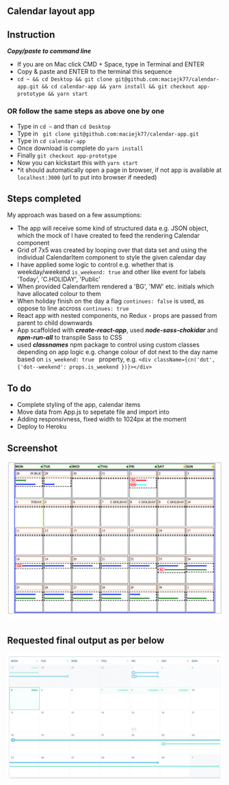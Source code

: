 ## Calendar layout app

## Instruction

***Copy/paste to command line***

- If you are on Mac click CMD + Space, type in Terminal and ENTER
- Copy & paste and ENTER to the terminal this sequence
- ```cd ~ && cd Desktop && git clone git@github.com:maciejk77/calendar-app.git && cd calendar-app && yarn install && git checkout app-prototype && yarn start```

### OR follow the same steps as above one by one
- Type in ```cd ~``` and than ```cd Desktop```
- Type in ``` git clone git@github.com:maciejk77/calendar-app.git```
- Type in ```cd calendar-app```
- Once download is complete do ```yarn install```
- Finally ```git checkout app-prototype```
- Now you can kickstart this with ```yarn start```
- *it should automatically open a page in browser, if not app is available at ```localhost:3000``` (url to put into browser if needed)

## Steps completed

My approach was based on a few assumptions:

- The app will receive some kind of structured data e.g. JSON object, which the mock of I have created to feed the rendering Calendar component
- Grid of 7x5 was created by looping over that data set and using the individual CalendarItem component to style the given calendar day
- I have applied some logic to control e.g. whether that is weekday/weekend ```is_weekend: true``` and other like event for labels 'Today', 'C.HOLIDAY', 'Public'
- When provided CalendarItem rendered a 'BG', 'MW' etc. initials which have allocated colour to them
- When holiday finish on the day a flag ```continues: false``` is used, as oppose to line accross ```continues: true```
- React app with nested components, no Redux - props are passed from parent to child downwards
- App scaffolded with ***create-react-app***, used ***node-sass-chokidar*** and ***npm-run-all*** to transpile Sass to CSS
- used ***classnames*** npm package to control using custom classes depending on app logic e.g. change colour of dot next to the day name based on ```is_weekend: true ``` property, e.g.  ```<div className={cn('dot', {'dot--weekend': props.is_weekend })}></div>```

## To do
- Complete styling of the app, calendar items
- Move data from App.js to sepetate file and import into
- Adding responsivness, fixed width to 1024px at the moment
- Deploy to Heroku

## Screenshot
![Screenshot](public/screenshot.png)

## Requested final output as per below
![Screenshot](public/end_result.png)